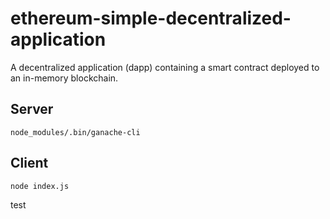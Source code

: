 # ethereum-simple-decentralized-application
A decentralized application (dapp) containing a smart contract deployed to an in-memory blockchain.

## Server 
`node_modules/.bin/ganache-cli`

## Client
`node index.js`

test
